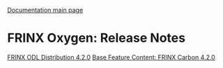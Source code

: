 [Documentation main page](https://frinxio.github.io/Frinx-docs/)

# FRINX Oxygen: Release Notes
[FRINX ODL Distribution 4.2.0](Release_Notes/frinx-odl-distribution-4-2-0.md) [Base Feature Content: FRINX Carbon 4.2.0](Release_Notes/frinx-odl-base-feature-content-rel-4-2-0.md) 
